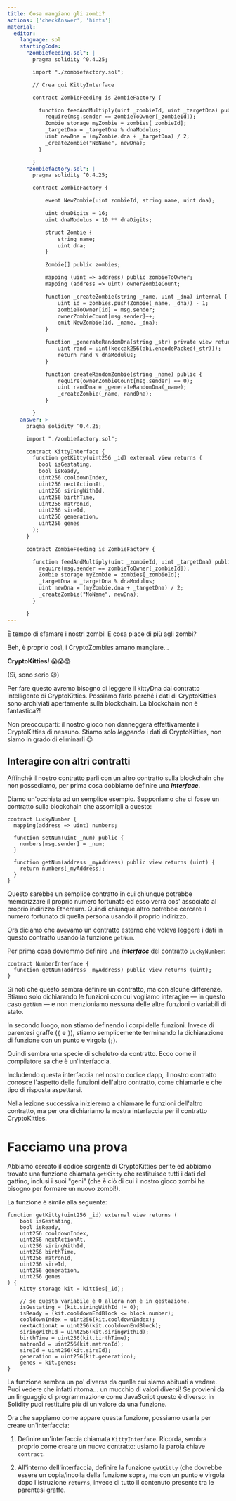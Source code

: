 ```yaml
---
title: Cosa mangiano gli zombi?
actions: ['checkAnswer', 'hints']
material:
  editor:
    language: sol
    startingCode:
      "zombiefeeding.sol": |
        pragma solidity ^0.4.25;

        import "./zombiefactory.sol";

        // Crea qui KittyInterface

        contract ZombieFeeding is ZombieFactory {

          function feedAndMultiply(uint _zombieId, uint _targetDna) public {
            require(msg.sender == zombieToOwner[_zombieId]);
            Zombie storage myZombie = zombies[_zombieId];
            _targetDna = _targetDna % dnaModulus;
            uint newDna = (myZombie.dna + _targetDna) / 2;
            _createZombie("NoName", newDna);
          }

        }
      "zombiefactory.sol": |
        pragma solidity ^0.4.25;

        contract ZombieFactory {

            event NewZombie(uint zombieId, string name, uint dna);

            uint dnaDigits = 16;
            uint dnaModulus = 10 ** dnaDigits;

            struct Zombie {
                string name;
                uint dna;
            }

            Zombie[] public zombies;

            mapping (uint => address) public zombieToOwner;
            mapping (address => uint) ownerZombieCount;

            function _createZombie(string _name, uint _dna) internal {
                uint id = zombies.push(Zombie(_name, _dna)) - 1;
                zombieToOwner[id] = msg.sender;
                ownerZombieCount[msg.sender]++;
                emit NewZombie(id, _name, _dna);
            }

            function _generateRandomDna(string _str) private view returns (uint) {
                uint rand = uint(keccak256(abi.encodePacked(_str)));
                return rand % dnaModulus;
            }

            function createRandomZombie(string _name) public {
                require(ownerZombieCount[msg.sender] == 0);
                uint randDna = _generateRandomDna(_name);
                _createZombie(_name, randDna);
            }

        }
    answer: >
      pragma solidity ^0.4.25;

      import "./zombiefactory.sol";

      contract KittyInterface {
        function getKitty(uint256 _id) external view returns (
          bool isGestating,
          bool isReady,
          uint256 cooldownIndex,
          uint256 nextActionAt,
          uint256 siringWithId,
          uint256 birthTime,
          uint256 matronId,
          uint256 sireId,
          uint256 generation,
          uint256 genes
        );
      }

      contract ZombieFeeding is ZombieFactory {

        function feedAndMultiply(uint _zombieId, uint _targetDna) public {
          require(msg.sender == zombieToOwner[_zombieId]);
          Zombie storage myZombie = zombies[_zombieId];
          _targetDna = _targetDna % dnaModulus;
          uint newDna = (myZombie.dna + _targetDna) / 2;
          _createZombie("NoName", newDna);
        }

      }
---
```


È tempo di sfamare i nostri zombi! E cosa piace di più agli zombi?

Beh, è proprio così, i CryptoZombies amano mangiare...

**CryptoKitties!** 😱😱😱

(Sì, sono serio 😆)

Per fare questo avremo bisogno di leggere il kittyDna dal contratto intelligente di CryptoKitties. Possiamo farlo perché i dati di CryptoKitties sono archiviati apertamente sulla blockchain. La blockchain non è fantastica?!

Non preoccuparti: il nostro gioco non danneggerà effettivamente i CryptoKitties di nessuno. Stiamo solo *leggendo* i dati di CryptoKitties, non siamo in grado di eliminarli 😉

## Interagire con altri contratti

Affinché il nostro contratto parli con un altro contratto sulla blockchain che non possediamo, per prima cosa dobbiamo definire una **_interface_**.

Diamo un'occhiata ad un semplice esempio. Supponiamo che ci fosse un contratto sulla blockchain che assomigli a questo:

```
contract LuckyNumber {
  mapping(address => uint) numbers;

  function setNum(uint _num) public {
    numbers[msg.sender] = _num;
  }

  function getNum(address _myAddress) public view returns (uint) {
    return numbers[_myAddress];
  }
}
```

Questo sarebbe un semplice contratto in cui chiunque potrebbe memorizzare il proprio numero fortunato ed esso verrà cos' associato al proprio indirizzo Ethereum. Quindi chiunque altro potrebbe cercare il numero fortunato di quella persona usando il proprio indirizzo.

Ora diciamo che avevamo un contratto esterno che voleva leggere i dati in questo contratto usando la funzione `getNum`.

Per prima cosa dovremmo definire una **_interface_** del contratto `LuckyNumber`:

```
contract NumberInterface {
  function getNum(address _myAddress) public view returns (uint);
}
```

Si noti che questo sembra definire un contratto, ma con alcune differenze. Stiamo solo dichiarando le funzioni con cui vogliamo interagire — in questo caso `getNum` — e non menzioniamo nessuna delle altre funzioni o variabili di stato.

In secondo luogo, non stiamo definendo i corpi delle funzioni. Invece di parentesi graffe (`{` e `}`), stiamo semplicemente terminando la dichiarazione di funzione con un punto e virgola (`;`).

Quindi sembra una specie di scheletro da contratto. Ecco come il compilatore sa che è un'interfaccia.

Includendo questa interfaccia nel nostro codice dapp, il nostro contratto conosce l'aspetto delle funzioni dell'altro contratto, come chiamarle e che tipo di risposta aspettarsi.

Nella lezione successiva inizieremo a chiamare le funzioni dell'altro contratto, ma per ora dichiariamo la nostra interfaccia per il contratto CryptoKitties.

# Facciamo una prova

Abbiamo cercato il codice sorgente di CryptoKitties per te ed abbiamo trovato una funzione chiamata `getKitty` che restituisce tutti i dati del gattino, inclusi i suoi "geni" (che è ciò di cui il nostro gioco zombi ha bisogno per formare un nuovo zombi!).

La funzione è simile alla seguente:

```
function getKitty(uint256 _id) external view returns (
    bool isGestating,
    bool isReady,
    uint256 cooldownIndex,
    uint256 nextActionAt,
    uint256 siringWithId,
    uint256 birthTime,
    uint256 matronId,
    uint256 sireId,
    uint256 generation,
    uint256 genes
) {
    Kitty storage kit = kitties[_id];

    // se questa variabile è 0 allora non è in gestazione.
    isGestating = (kit.siringWithId != 0);
    isReady = (kit.cooldownEndBlock <= block.number);
    cooldownIndex = uint256(kit.cooldownIndex);
    nextActionAt = uint256(kit.cooldownEndBlock);
    siringWithId = uint256(kit.siringWithId);
    birthTime = uint256(kit.birthTime);
    matronId = uint256(kit.matronId);
    sireId = uint256(kit.sireId);
    generation = uint256(kit.generation);
    genes = kit.genes;
}
```

La funzione sembra un po' diversa da quelle cui siamo abituati a vedere. Puoi vedere che infatti ritorna... un mucchio di valori diversi! Se provieni da un linguaggio di programmazione come JavaScript questo è diverso: in Solidity puoi restituire più di un valore da una funzione.

Ora che sappiamo come appare questa funzione, possiamo usarla per creare un'interfaccia:

1. Definire un'interfaccia chiamata `KittyInterface`. Ricorda, sembra proprio come creare un nuovo contratto: usiamo la parola chiave `contract`.

2. All'interno dell'interfaccia, definire la funzione `getKitty` (che dovrebbe essere un copia/incolla della funzione sopra, ma con un punto e virgola dopo l'istruzione `returns`, invece di tutto il contenuto presente tra le parentesi graffe.
